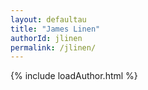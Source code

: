 ```yaml
---
layout: defaultau
title: "James Linen"
authorId: jlinen
permalink: /jlinen/
---
```

{% include loadAuthor.html %}
<script>
    $(document).ready(function(){
        showAuthorBio('{{ page.authorId }}');
   });
</script>